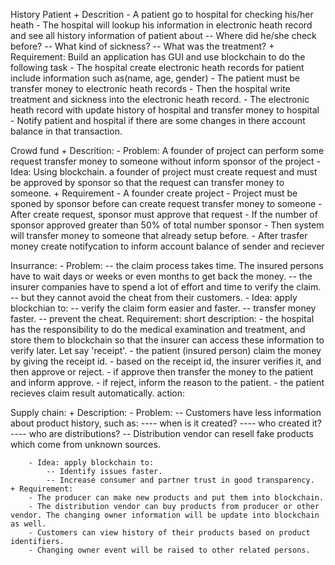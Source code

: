 History Patient 
	+ Descrition
		- A patient go to hospital for checking his/her heath
		- The hospital will lookup his information in electronic heath record and see all history information of patient about
			-- Where did he/she check before?
			-- What kind of sickness?
			-- What was the treatment?
	+ Requirement: Build an application has GUI and use blockchain to do the following task
		- The hospital create electronic heath records for patient include information such as(name, age, gender)
		- The patient must be transfer money to electronic heath records
		- Then the hospital write treatment and sickness into the electronic heath record. 
		- The electronic heath record with update history of hospital and transfer money to hospital
		- Notify patient and hospital if there are some changes in there account balance in that transaction.

Crowd fund
	+ Descrition:
		- Problem: A founder of project can perform some request transfer money to someone without inform sponsor of the project
		- Idea: Using blockchain. a founder of project must create request and must be approved by sponsor so that the request can transfer money to someone.
	+ Requirement
		- A founder create project
		- Project must be sponed by sponsor before can create request transfer money to someone
		- After create request, sponsor must approve that request
		- If the number of sponsor approved greater than 50% of total number sponsor
		- Then system will transfer money to someone that already setup before.
		- After trasfer money create notifycation to inform account balance of sender and reciever

Insurrance:
	- Problem:
		-- the claim process takes time. The insured persons have to wait days or weeks or even months to get back the money. 
		-- the insurer companies have to spend a lot of effort and time to verify the claim.
		-- but they cannot avoid the cheat from their customers.
	- Idea: apply blockchian to:
		-- verify the claim form easier and faster.
		-- transfer money faster.
		-- prevent the cheat.
Requirement:
	short description: 
		- the hospital has the responsibility to do the medical examination and treatment, and store them to blockchain so that 		the insurer can access these information to verify later. Let say 'receipt'.
		- the patient (insured person) claim the money by giving the receipt id.
		- based on the receipt id, the insurer verifies it, and then approve or reject.
		- if approve then transfer the money to the patient and inform approve.
		- if reject, inform the reason to the patient.
		- the patient recieves claim result automatically.
	action:
  
Supply chain:
	+ Description:
		- Problem: 
			-- Customers have less information about product history, such as: 
			---- when is it created?
			---- who created it?
			---- who are distributions?
			-- Distribution vendor can resell fake products which come from unknown sources.

		- Idea: apply blockchain to:
			-- Identify issues faster.
			-- Increase consumer and partner trust in good transparency.
	+ Requirement:
		- The producer can make new products and put them into blockchain.
		- The distribution vendor can buy products from producer or other vendor. The changing owner information will be update into blockchain as well.
		- Customers can view history of their products based on product identifiers.
		- Changing owner event will be raised to other related persons.

